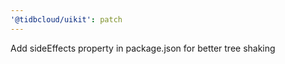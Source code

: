 ```yaml
---
'@tidbcloud/uikit': patch
---
```


Add sideEffects property in package.json for better tree shaking
